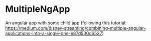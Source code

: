 # MultipleNgApp
An angular app with some child app (following this tutorial: https://medium.com/disney-streaming/combining-multiple-angular-applications-into-a-single-one-e87d530d6527)
